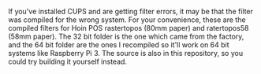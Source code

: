 If you've installed CUPS and are getting filter errors, it may be that the filter was compiled for the wrong system. For your convenience, these are the compiled filters for Hoin POS rastertopos (80mm paper) and ratertopos58 (58mm paper). The 32 bit folder is the one which came from the factory, and the 64 bit folder are the ones I recompiled so it'll work on 64 bit systems like Raspberry Pi 3. The source is also in this repository, so you could try building it yourself instead.

